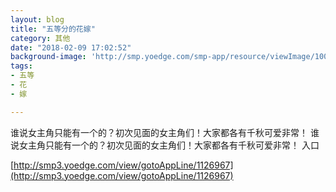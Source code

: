 ```yaml
---
layout: blog
title: "五等分的花嫁"
category: 其他
date: "2018-02-09 17:02:52"
background-image: 'http://smp.yoedge.com/smp-app/resource/viewImage/1004071appline.png'
tags:
- 五等
- 花
- 嫁

---
```

谁说女主角只能有一个的？初次见面的女主角们！大家都各有千秋可爱非常！
谁说女主角只能有一个的？初次见面的女主角们！大家都各有千秋可爱非常！
入口

[http://smp3.yoedge.com/view/gotoAppLine/1126967](http://smp3.yoedge.com/view/gotoAppLine/1126967)

        
